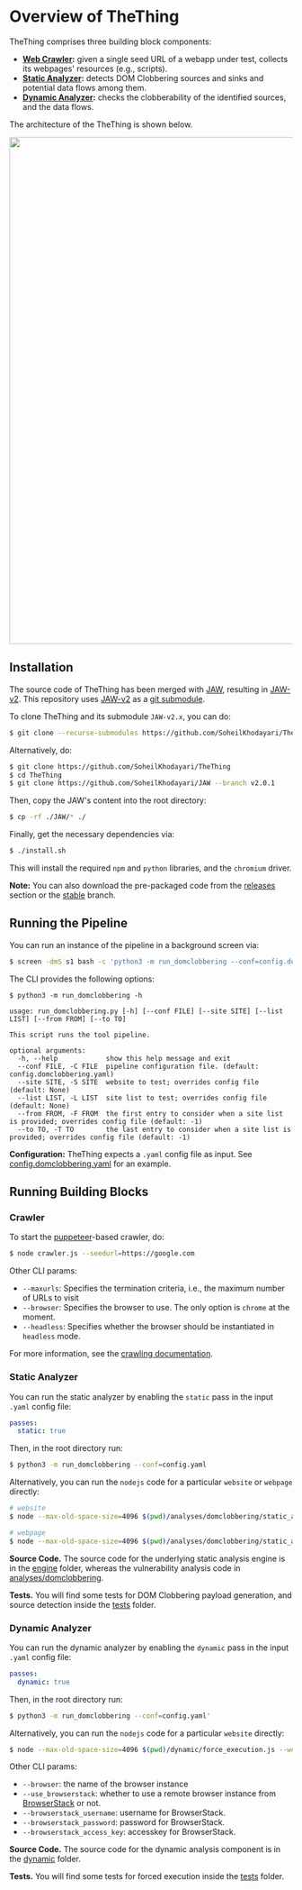 # Overview of TheThing

TheThing comprises three building block components: 

- **[Web Crawler](https://github.com/SoheilKhodayari/JAW/tree/master/crawler):** given a single seed URL of a webapp under test, collects its webpages' resources (e.g., scripts).
- **[Static Analyzer](https://github.com/SoheilKhodayari/JAW/tree/master/analyses/domclobbering):** detects DOM Clobbering sources and sinks and potential data flows among them.
- **[Dynamic Analyzer](https://github.com/SoheilKhodayari/JAW/tree/master/dynamic):** checks the clobberability of the identified sources, and the data flows. 


The architecture of the TheThing is shown below.

<p align="center">
  <img align="center" width="900" src="https://github.com/SoheilKhodayari/TheThing/blob/master/docs/assets/architecture.png?raw=true">
</p>


## Installation

The source code of TheThing has been merged with [JAW](https://soheilkhodayari.github.io/JAW/), resulting in [JAW-v2](https://github.com/SoheilKhodayari/JAW/releases/tag/v2.0.1). This repository uses [JAW-v2](https://github.com/SoheilKhodayari/JAW/releases/tag/v2.0.1) as a [git submodule](https://git-scm.com/book/en/v2/Git-Tools-Submodules).


To clone TheThing and its submodule `JAW-v2.x`, you can do:
```bash
$ git clone --recurse-submodules https://github.com/SoheilKhodayari/TheThing
```

Alternatively, do:
```bash
$ git clone https://github.com/SoheilKhodayari/TheThing
$ cd TheThing
$ git clone https://github.com/SoheilKhodayari/JAW --branch v2.0.1  
```

Then, copy the JAW's content into the root directory:
```bash
$ cp -rf ./JAW/* ./
```

Finally, get the necessary dependencies via:
```bash
$ ./install.sh
```

This will install the required `npm` and `python` libraries, and the `chromium` driver.

**Note:** You can also download the pre-packaged code from the [releases](https://github.com/SoheilKhodayari/TheThing/releases/tag/v1.0.0) section or the [stable](https://github.com/SoheilKhodayari/TheThing/tree/stable) branch.


## Running the Pipeline

You can run an instance of the pipeline in a background screen via: 
```bash
$ screen -dmS s1 bash -c 'python3 -m run_domclobbering --conf=config.domclobbering.yaml; exec sh'
```

The CLI provides the following options:

```
$ python3 -m run_domclobbering -h

usage: run_domclobbering.py [-h] [--conf FILE] [--site SITE] [--list LIST] [--from FROM] [--to TO]

This script runs the tool pipeline.

optional arguments:
  -h, --help            show this help message and exit
  --conf FILE, -C FILE  pipeline configuration file. (default: config.domclobbering.yaml)
  --site SITE, -S SITE  website to test; overrides config file (default: None)
  --list LIST, -L LIST  site list to test; overrides config file (default: None)
  --from FROM, -F FROM  the first entry to consider when a site list is provided; overrides config file (default: -1)
  --to TO, -T TO        the last entry to consider when a site list is provided; overrides config file (default: -1)

```


**Configuration:** TheThing expects a `.yaml` config file as input. See [config.domclobbering.yaml](https://github.com/SoheilKhodayari/TheThing/blob/master/config.domclobbering.yaml) for an example.


## Running Building Blocks


### Crawler 

To start the [puppeteer](https://github.com/puppeteer/puppeteer)-based crawler, do:

```bash
$ node crawler.js --seedurl=https://google.com
```

Other CLI params:

- `--maxurls`: Specifies the termination criteria, i.e., the maximum number of URLs to visit
- `--browser`: Specifies the browser to use. The only option is `chrome` at the moment.
- `--headless`: Specifies whether the browser should be instantiated in `headless` mode.


For more information, see the [crawling documentation](https://github.com/SoheilKhodayari/TheThing/tree/master/docs/crawling/crawlers.md).



### Static Analyzer 

You can run the static analyzer by enabling the `static` pass in the input `.yaml` config file:

```yaml
passes:
  static: true
```

Then, in the root directory run:

```bash
$ python3 -m run_domclobbering --conf=config.yaml
```


Alternatively, you can run the `nodejs` code for a particular `website` or `webpage` directly:

```bash
# website
$ node --max-old-space-size=4096 $(pwd)/analyses/domclobbering/static_analysis.js --seedurl=https://example.com

# webpage
$ node --max-old-space-size=4096 $(pwd)/analyses/domclobbering/static_analysis.js --singlefolder=$(pwd)/data/website-folder/webpage-folder
```


**Source Code.** The source code for the underlying static analysis engine is in the [engine](https://github.com/SoheilKhodayari/JAW/tree/master/engine) folder, whereas the vulnerability analysis code in [analyses/domclobbering](https://github.com/SoheilKhodayari/JAW/tree/master/analyses/domclobbering).

**Tests.** You will find some tests for DOM Clobbering payload generation, and source detection inside the [tests](https://github.com/SoheilKhodayari/JAW/tree/master/tests) folder.


### Dynamic Analyzer


You can run the dynamic analyzer by enabling the `dynamic` pass in the input `.yaml` config file:

```yaml
passes:
  dynamic: true
```

Then, in the root directory run:

```bash
$ python3 -m run_domclobbering --conf=config.yaml'
```

Alternatively, you can run the `nodejs` code for a particular `website` directly:


```bash
$ node --max-old-space-size=4096 $(pwd)/dynamic/force_execution.js --website=https://example.com
```

Other CLI params:

- `--browser`: the name of the browser instance
- `--use_browserstack`: whether to use a remote browser instance from [BrowserStack](https://www.browserstack.com) or not.
- `--browserstack_username`: username for BrowserStack.
- `--browserstack_password`: password for BrowserStack.
- `--browserstack_access_key`: accesskey for BrowserStack.


**Source Code.** The source code for the dynamic analysis component is in the [dynamic](https://github.com/SoheilKhodayari/JAW/tree/master/dynamic) folder.

**Tests.** You will find some tests for forced execution inside the [tests](https://github.com/SoheilKhodayari/JAW/tree/master/tests/dynamic-analysis) folder.















